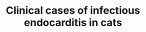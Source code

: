 ---
title: "Clinical cases of infectious endocarditis in cats"
collection: publications
paperurl: 'http://iliapopov17.github.io/files/Papers/Clinical cases of infectious endocarditis in cats.pdf'
authors: 'Sereda T.V., Petrova M.A., <b>Popov I.V.</b>, Popov I.V., Kartashov S.N., Ermakov A.M.'
journal: 'Brazilian Journal of Veterinary Medicine'
year: 2022
doi: '[![DOI](https://img.shields.io/badge/DOI-10.29374%2F2527--2179.bjvm002322-blue)](https://doi.org/10.29374/2527-2179.bjvm002322)'
---